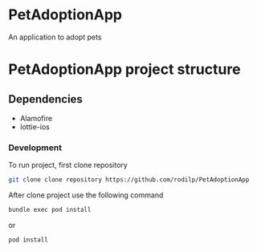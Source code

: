 # PetAdoptionApp


An application to adopt pets

# PetAdoptionApp project structure
## Dependencies

- Alamofire
- lottie-ios

### Development

To run project, first clone repository

```bash
git clone clone repository https://github.com/rodilp/PetAdoptionApp
```

After clone project use the following command
```bash
bundle exec pod install
```

or

```bash
pod install
```
